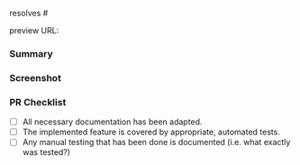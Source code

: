 <!-- Mention the issue that this PR resolves. Delete if there is no corresponding issue -->
resolves #

<!-- Add "preview" label in almost all cases to have testable deployment. Then lookup the deployment URL in argocd and paste it here (if you don't know how to look up the URL, ask here: https://loculus.slack.com/archives/C06JCAZLG14), it's something like `{REPLACE}.loculus.org` -->
preview URL:

### Summary
<!-- Add a few sentences describing the main changes introduced in this PR -->

### Screenshot
<!-- When applicable, add a screenshot showing the main effect this PR has, even if "trivial": e.g. changed layout, changed button text, different logging in backend. This helps others quickly grasping what you did even if they are not familiar with the code base. -->

### PR Checklist
<!-- Check completed items of strikethrough irrelevant items (using ~~text~~) -->
- [ ] All necessary documentation has been adapted.
- [ ] The implemented feature is covered by appropriate, automated tests.
- [ ] Any manual testing that has been done is documented (i.e. what exactly was tested?)
